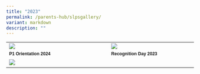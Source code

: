 ```yaml
---
title: "2023"
permalink: /parents-hub/slpsgallery/
variant: markdown
description: ""
---
```

<table border="0" cellpadding="0" cellspacing="0" style="width:509px">
		<tbody>
		<tr>
			<td style="width:274px"><img src="/images/p1_orientation.png" style="float:left; margin-right:15px;"></td>
			<td style="width:226px"><img src="/images/Recognition_Day__2.png" style="float:left; margin-right:15px"></td>
		</tr>
		<tr>
			<td style="width:274px"><span style="font-family:Arial,Helvetica,sans-serif"><span style="font-size:12px"><strong>P1 Orientation 2024 </strong>
			</span></span></td><td style="width:226px"><span style="font-family:Arial,Helvetica,sans-serif"><span style="font-size:12px"><strong>Recognition Day 2023</strong></span></span></td>
		</tr>
		<tr>
			<td style="width:274px"><img src="style=&quot;float:left;height:150px;margin-right:15px;width:150px&quot;"></td>
			<td style="width:226px">&nbsp;
			</td></tr>
		<tr>
		
		

		

     

</tr></tbody></table>